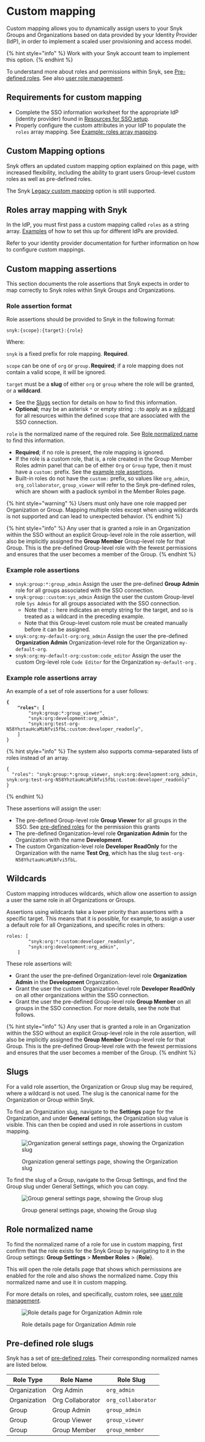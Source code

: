# Custom mapping

Custom mapping allows you to dynamically assign users to your Snyk Groups and Organizations based on data provided by your Identity Provider (IdP), in order to implement a scaled user provisioning and access model.

{% hint style="info" %}
Work with your Snyk account team to implement this option.
{% endhint %}

To understand more about roles and permissions within Snyk, see [Pre-defined roles](../../../admin/user-roles/pre-defined-roles.md). See also [user role management](../../../admin/user-roles/user-role-management.md).

## Requirements for custom mapping

* Complete the SSO information worksheet for the appropriate IdP (identity provider) found in [Resources for SSO setup](../set-up-snyk-single-sign-on-sso.md#resources-for-sso-setup).
* Properly configure the custom attributes in your IdP to populate the `roles` array mapping. See [Example: roles array mapping](./#example-roles-array-mapping).

## Custom Mapping options

Snyk offers an updated custom mapping option explained on this page, with increased flexibility, including the ability to grant users Group-level custom roles as well as pre-defined roles.&#x20;

The Snyk [Legacy custom mapping](legacy-custom-mapping.md) option is still supported.

## Roles array mapping with Snyk

In the IdP, you must first pass a custom mapping called `roles` as a string array. [Examples](examples-setting-up-custom-mapping-for-idps/) of how to set this up for different IdPs are provided.

Refer to your identity provider documentation for further information on how to configure custom mappings.

## Custom mapping assertions

This section documents the role assertions that Snyk expects in order to map correctly to Snyk roles within Snyk Groups and Organizations.

### Role assertion format

Role assertions should be provided to Snyk in the following format:

`snyk:{scope}:{target}:{role}`

Where:

`snyk` is a fixed prefix for role mapping. **Required**.

`scope` can be one of `org` or `group.`**Required**; if a role mapping does not contain a valid scope, it will be ignored.

`target` must be a **slug** of either `org` or `group` where the role will be granted, or a **wildcard**.

* See the [Slugs](./#slugs) section for details on how to find this information.
* **Optional**; may be an asterisk `*` or empty string `::`to apply as a [wildcard](./#wildcards) for all resources within the defined `scope` that are associated with the SSO connection.

`role` is the normalized name of the required role. See [Role normalized name](./#role-normalized-name) to find this information.

* **Required**; if no role is present, the role mapping is ignored.
* If the role is a custom role, that is, a role created in the Group Member Roles admin panel that can be of either `Org` or `Group` type,  then it must have a `custom:` prefix. See the [example role assertions](./#example-role-assertions).
* Built-in roles do not have the `custom:` prefix, so values like `org_admin`, `org_collaborator`, `group_viewer` will refer to the Snyk pre-defined roles, which are shown with a padlock symbol in the Member Roles page.

{% hint style="warning" %}
Users must only have one role mapped per Organization or Group. Mapping multiple roles except when using wildcards is not supported and can lead to unexpected behavior.
{% endhint %}

{% hint style="info" %}
Any user that is granted a role in an Organization within the SSO without an explicit Group-level role in the role assertion, will also be implicitly assigned the **Group Member** Group-level role for that Group. This is the pre-defined Group-level role with the fewest permissions and ensures that the user becomes a member of the Group.
{% endhint %}

### Example role assertions

* `snyk:group:*:group_admin` Assign the user the pre-defined **Group Admin** role for all groups associated with the SSO connection.
* `snyk:group::custom:sys_admin` Assign the user the custom Group-level role `Sys Admin` for all groups associated with the SSO connection.
  * Note that `::` here indicates an empty string for the target, and so is treated as a wildcard in the preceding example.
  * Note that this Group-level custom role must be created manually before it can be assigned.
* `snyk:org:my-default-org:org_admin` Assign the user the pre-defined **Organization Admin** Organization-level role for the Organization `my-default-org`.
* `snyk:org:my-default-org:custom:code_editor`   Assign the user the custom Org-level role `Code Editor` for the Organization `my-default-org` .

### Example role assertions array

An example of a set of role assertions for a user follows:

<pre><code><strong>{
</strong><strong>    "roles": [
</strong>        "snyk:group:*:group_viewer",
        "snyk:org:development:org_admin",
        "snyk:org:test-org-N58YhztauHcaMiNfvi5fbL:custom:developer_readonly",
    ]
}
</code></pre>

{% hint style="info" %}
The system also supports comma-separated lists of roles instead of an array.

```
{
  "roles": "snyk:group:*:group_viewer, snyk:org:development:org_admin, 
snyk:org:test-org-N58YhztauHcaMiNfvi5fbL:custom:developer_readonly"
}
```
{% endhint %}

These assertions will assign the user:

* The pre-defined Group-level role **Group Viewer** for all groups in the SSO. See [pre-defined roles](../../../admin/user-roles/pre-defined-roles.md) for the permission this grants
* The pre-defined Organization-level role **Organization Admin** for the Organization with the name **Development**.
* The custom Organization-level role **Developer ReadOnly** for the Organization with the name **Test Org**, which has the slug `test-org-N58YhztauHcaMiNfvi5fbL`.

## Wildcards

Custom mapping introduces wildcards, which allow one assertion to assign a user the same role in all Organizations or Groups.

Assertions using wildcards take a lower priority than assertions with a specific target. This means that it is possible, for example, to assign a user a default role for all Organizations, and specific roles in others:

```
roles: [
        "snyk:org:*:custom:developer_readonly",
        "snyk:org:development:org_admin",
    ]
```

These role assertions will:

* Grant the user the pre-defined Organization-level role **Organization Admin** in the **Development** Organization.
* Grant the user the custom Organization-level role **Developer ReadOnly** on all other organizations within the SSO connection.
* Grant the user the pre-defined Group-level role **Group Member** on all groups in the SSO connection. For more details, see the note that follows.

{% hint style="info" %}
Any user that is granted a role in an Organization within the SSO without an explicit Group-level role in the role assertion, will also be implicitly assigned the **Group Member** Group-level role for that Group. This is the pre-defined Group-level role with the fewest permissions and ensures that the user becomes a member of the Group.
{% endhint %}

## Slugs

For a valid role assertion, the Organization or Group slug may be required, where a wildcard is not used. The slug is the canonical name for the Organization or Group within Snyk.

To find an Organization slug, navigate to the **Settings** page for the Organization, and under **General** settings, the Organization slug value is visible. This can then be copied and used in role assertions in custom mapping.&#x20;

<figure><img src="../../../.gitbook/assets/settings_org_slug.png" alt="Organization general settings page, showing the Organization slug"><figcaption><p>Organization general settings page, showing the Organization slug</p></figcaption></figure>

To find the slug of a Group, navigate to the Group Settings, and find the Group slug under General Settings, which you can copy.

<figure><img src="../../../.gitbook/assets/image (374).png" alt="Group general settings page, showing the Group slug"><figcaption><p>Group general settings page, showing the Group slug</p></figcaption></figure>

## Role normalized name

To find the normalized name of a role for use in custom mapping, first confirm that the role exists for the Snyk Group by navigating to it in the Group settings: **Group Settings** > **Member Roles** > {**Role**}.&#x20;

This will open the role details page that shows which permissions are enabled for the role and also shows the normalized name. Copy this normalized name and use it in custom mapping.

For more details on roles, and specifically, custom roles, see [user role management](../../../admin/user-roles/user-role-management.md).

<figure><img src="../../../.gitbook/assets/image (376).png" alt="Role details page for Organization Admin role"><figcaption><p>Role details page for Organization Admin role</p></figcaption></figure>

## Pre-defined role slugs

Snyk has a set of [pre-defined roles](../../../admin/user-roles/pre-defined-roles.md). Their corresponding normalized names are listed below.

| Role Type    | Role Name        | Role Slug          |
| ------------ | ---------------- | ------------------ |
| Organization | Org Admin        | `org_admin`        |
| Organization | Org Collaborator | `org_collaborator` |
| Group        | Group Admin      | `group_admin`      |
| Group        | Group Viewer     | `group_viewer`     |
| Group        | Group Member     | `group_member`     |
